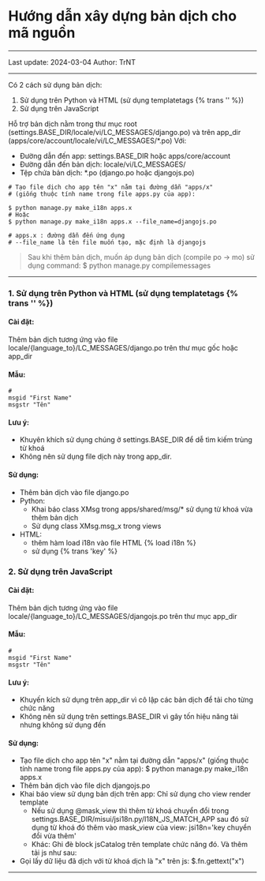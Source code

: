 # Hướng dẫn xây dựng bản dịch cho mã nguồn

---

Last update: 2024-03-04
Author: TrNT

---

Có 2 cách sử dụng bản dịch:

1. Sử dụng trên Python và HTML (sử dụng templatetags {% trans '' %})
2. Sử dụng trên JavaScript

Hỗ trợ bản dịch nằm trong thư mục root (settings.BASE_DIR/locale/vi/LC_MESSAGES/django.po) và trên app_dir (apps/core/account/locale/vi/LC_MESSAGES/*.po)
Với:
- Đường dẫn đến app: settings.BASE_DIR hoặc apps/core/account
- Đường dẫn đến bản dịch: locale/vi/LC_MESSAGES/
- Tệp chứa bản dịch: *.po (django.po hoặc djangojs.po)

```shell
# Tạo file dịch cho app tên "x" nằm tại đường dẫn "apps/x" 
# (giống thuộc tính name trong file apps.py của app):

$ python manage.py make_i18n apps.x
# Hoặc
$ python manage.py make_i18n apps.x --file_name=djangojs.po

# apps.x : đường dẫn đến ứng dụng
# --file_name là tên file muốn tạo, mặc định là djangojs
```

> Sau khi thêm bản dịch, muốn áp dụng bản dịch (compile po -> mo) sử dụng command: 
> $ python manage.py compilemessages

---

### 1. Sử dụng trên Python và HTML (sử dụng templatetags {% trans '' %})

#### Cài đặt:
Thêm bản dịch tương ứng vào file locale/{language_to}/LC_MESSAGES/django.po trên thư mục gốc hoặc app_dir

#### Mẫu:
```django.po
#
msgid "First Name"
msgstr "Tên"
```

#### Lưu ý:
- Khuyên khích sử dụng chúng ở settings.BASE_DIR để dễ tìm kiếm trùng từ khoá
- Không nên sử dụng file dịch này trong app_dir. 

#### Sử dụng:
- Thêm bản dịch vào file django.po
- Python:
  - Khai báo class XMsg trong apps/shared/msg/* sử dụng từ khoá vừa thêm bản dịch
  - Sử dụng class XMsg.msg_x trong views
- HTML:
  - thêm hàm load i18n vào file HTML {% load i18n %}
  - sử dụng {% trans 'key' %}

### 2. Sử dụng trên JavaScript

#### Cài đặt:
Thêm bản dịch tương ứng vào file locale/{language_to}/LC_MESSAGES/djangojs.po trên thư mục app_dir

#### Mẫu:
```django.po
#
msgid "First Name"
msgstr "Tên"
```

#### Lưu ý:
- Khuyến kích sử dụng trên app_dir vì cô lập các bản dịch để tải cho từng chức năng
- Không nên sử dụng trên settings.BASE_DIR vì gây tốn hiệu năng tải nhưng không sử dụng đến

#### Sử dụng:
- Tạo file dịch cho app tên "x" nằm tại đường dẫn "apps/x" (giống thuộc tính name trong file apps.py của app): $ python manage.py make_i18n apps.x
- Thêm bản dịch vào file dịch djangojs.po
- Khai báo view sử dụng bản dịch trên app: Chỉ sử dụng cho view render template
  - Nếu sử dụng @mask_view thì thêm từ khoá chuyển đổi trong settings.BASE_DIR/misui/jsi18n.py/I18N_JS_MATCH_APP sau đó sử dụng từ khoá đó thêm vào mask_view của view: jsi18n='key chuyển đổi vừa thêm'
  - Khác: Ghi đè block jsCatalog trên template chức năng đó. Và thêm tải js như sau: <script src="{% url 'javascript-catalog' packages='key chuyển đổi vừa thêm' %}"></script>
- Gọi lấy dữ liệu đã dịch với từ khoá dịch là "x" trên js: $.fn.gettext("x")

---

